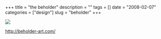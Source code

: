 +++
title = "the beholder"
description = ""
tags = []
date = "2008-02-07"
categories = ["design"]
slug = "beholder"
+++


 

  <div id="screens-thumbs" class="clearfix">
    <div class="txt-center" id="design-submission"><a href="http://beholder-art.com/"><img id='bluga-thumbnail-967' class='bluga-thumbnail large' src='/media/bluga/
wt47f27ef31cc46_0.jpg'/></a></div>  
  </div>   
<p><a href="http://beholder-art.com/">http://beholder-art.com/</a></p>




